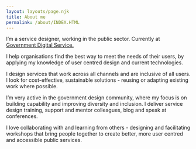 ```yaml
---
layout: layouts/page.njk
title: About me
permalink: /about/INDEX.HTML
---
```

I’m a service designer, working in the public sector. Currently at [Government Digital Service.](https://www.gov.uk/government/organisations/government-digital-service)



I help organisations find the best way to meet the needs of their users, by applying my knowledge of user centred design and current technologies.



I design services that work across all channels and are inclusive of all users. I look for cost-effective, sustainable solutions - reusing or adapting existing work where possible.



I’m very active in the government design community, where my focus is on building capability and improving diversity and inclusion. I deliver service design training, support and mentor colleagues, blog and speak at conferences.



I love collaborating with and learning from others - designing and facilitating workshops that bring people together to create better, more user centred and accessible public services.
